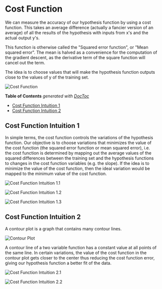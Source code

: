 # Cost Function

We can measure the accuracy of our hypothesis function by using a cost function. This takes an average difference (actually a fancier version of an average) of all the results of the hypothesis with inputs from x's and the actual output y's.

This function is otherwise called the "Squared error function", or "Mean squared error". The mean is halved as a convenience for the computation of the gradient descent, as the derivative term of the square function will cancel out the term.

The idea is to choose values that will make the hypothesis function outputs close to the values of y of the training set.

![Cost Function](https://miro.medium.com/max/315/1*E-iWjE3o9luiVapwzYkR7w.png)

<!-- START doctoc generated TOC please keep comment here to allow auto update -->
<!-- DON'T EDIT THIS SECTION, INSTEAD RE-RUN doctoc TO UPDATE -->
**Table of Contents**  *generated with [DocToc](https://github.com/thlorenz/doctoc)*

- [Cost Function Intuition 1](#cost-function-intuition-1)
- [Cost Function Intuition 2](#cost-function-intuition-2)

<!-- END doctoc generated TOC please keep comment here to allow auto update -->

## Cost Function Intuition 1

In simple terms, the cost function controls the variations of the hypothesis function. Our objective is to choose variations that minimizes the value of the cost function (the squared error function or mean squared error), i.e. the cost function is determined by mapping out the average values of the squared differences between the training set and the hypothesis functions to changes in the cost function variables (e.g. the slope). If the idea is to minimize the value of the cost function, then the ideal variation would be mapped to the minimum value of the cost function.

![Cost Function Intuition 1.1](https://d3c33hcgiwev3.cloudfront.net/imageAssetProxy.v1/_B8TJZtREea33w76dwnDIg_3e3d4433e32478f8df446d0b6da26c27_Screenshot-2016-10-26-00.57.56.png?expiry=1619568000000&hmac=8qdEIHuqBUI74b38IU8vUJkkrBQn7ivzxY_bKd06YxA)

![Cost Function Intuition 1.2](https://d3c33hcgiwev3.cloudfront.net/imageAssetProxy.v1/8guexptSEeanbxIMvDC87g_3d86874dfd37b8e3c53c9f6cfa94676c_Screenshot-2016-10-26-01.03.07.png?expiry=1619568000000&hmac=2us-6CUvMrOqyRKa4FVX8tkZK8PPa6_UrPLaKmUJUEI)

![Cost Function Intuition 1.3](https://d3c33hcgiwev3.cloudfront.net/imageAssetProxy.v1/fph0S5tTEeajtg5TyD0vYA_9b28bdfeb34b2d4914d0b64903735cf1_Screenshot-2016-10-26-01.09.05.png?expiry=1619568000000&hmac=YUWKOH_tp4X570TjtddEoI6LY90WVLQWZLguI57YkjM)

## Cost Function Intuition 2

A contour plot is a graph that contains many contour lines.

![Contour Plot](https://d3c33hcgiwev3.cloudfront.net/imageAssetProxy.v1/N2oKYp2wEeaVChLw2Vaaug_d4d1c5b1c90578b32a6672e3b7e4b3a4_Screenshot-2016-10-29-01.14.37.png?expiry=1619568000000&hmac=N2HyDV7ZcH5j8j2YdIQ8_3V5R5c0VL62Pis18tNgsYs)

A contour line of a two variable function has a constant value at all points of the same line. In certain variations, the value of the cost function in the contour plot gets closer to the center thus reducing the cost function error, giving our hypothesis function a better fit of the data.

![Cost Function Intuition 2.1](https://d3c33hcgiwev3.cloudfront.net/imageAssetProxy.v1/26RZhJ34EeaiZBL80Yza_A_0f38a99c8ceb8aa5b90a5f12136fdf43_Screenshot-2016-10-29-01.14.57.png?expiry=1619568000000&hmac=clFyuOJ0SfLqSde9mZvIgILAnGF8LXe4jKWLHrUNKGQ)

![Cost Function Intuition 2.2](https://d3c33hcgiwev3.cloudfront.net/imageAssetProxy.v1/hsGgT536Eeai9RKvXdDYag_2a61803b5f4f86d4290b6e878befc44f_Screenshot-2016-10-29-09.59.41.png?expiry=1619568000000&hmac=7DLuWk5XbFJWBuBuL0q_O6dkQ-QIiKShStt5qeBV89c)
